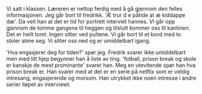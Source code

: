 Vi satt i klassen. Læreren er nettop ferdig med å gå gjennom den felles informasjonen. Jeg går bort til fredrikk. 'Æ trur d e påtide at æ kiddappe dæ'. Da veit han at det er tid for portrett interviet hannes. Vi går opp gjennom de tomme gangene til heggen og tilslutt kommer oss til kantinen. Det er heilt tomt. Ingen sitter ved pultene. Vi går bort til et bord med to stoler atme seg. Vi sitter oss ned og er umiddelbart igang.

'Hva engasjerer deg for tiden?' spør jeg. Fredrik svarer ikke umiddelbart men med litt hjep begynner han å liste av ting. 'fotball, prison break og skole er kanskje de mest prominante' svarer han. Meg en utevitende spør han hva prison break er. Han svarer med at det er en serie på netflix som er veldig intresang, engasjerende og morsom. Han utrykket ikke noen intresse i andre serier iløpet av interviewt.
